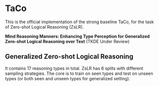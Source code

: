 # TaCo

This is the official implementation of the strong baseline TaCo, for the task of Zero-shot Logical Reasoning (ZsLR).

**Mind Reasoning Manners: Enhancing Type Perception for Generalized Zero-shot Logical Reasoning over Text** (TKDE Under Review)

## Generalized Zero-shot Logical Reasoning

It contains 17 reasoning types in total. ZsLR has 6 splits with different sampling strategies. The core is to train on seen types and test on unseen types (or both seen and unseen types for generalized setting).
